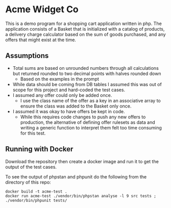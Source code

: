 # Acme Widget Co

This is a demo program for a shopping cart application written in php. The application consists of a Basket that is initialized with a catalog of products, a delivery charge calculator based on the sum of goods purchased, and any offers that might exist at the time.

## Assumptions

- Total sums are based on unrounded numbers through all calculations but returned rounded to two decimal points with halves rounded down
    - Based on the examples in the prompt
- While data should be coming from DB tables I assumed this was out of scope for this project and hard-coded the test cases.
- I assumed any offer could only be added once.
    - I use the class name of the offer as a key in an associative array to ensure the class was added to the Basket only once.
- I assumed it was okay to have offers be kept in code.
    - While this requires code changes to push any new offers to production, the alternative of defining offer rulesets as data and writing a generic function to interpret them felt too time consuming for this test.


## Running with Docker

Download the repository then create a docker image and run it to get the output of the test cases.

To see the output of phpstan and phpunit do the following from the directory of this repo:

```shell
docker build -t acme-test .
docker run acme-test ./vendor/bin/phpstan analyse -l 9 src tests ; ./vendor/bin/phpunit tests/
```